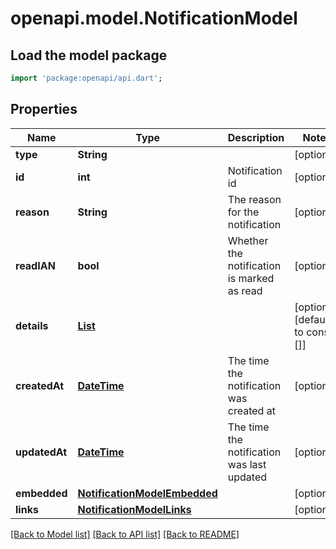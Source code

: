 # openapi.model.NotificationModel

## Load the model package
```dart
import 'package:openapi/api.dart';
```

## Properties
Name | Type | Description | Notes
------------ | ------------- | ------------- | -------------
**type** | **String** |  | [optional] 
**id** | **int** | Notification id | [optional] 
**reason** | **String** | The reason for the notification | [optional] 
**readIAN** | **bool** | Whether the notification is marked as read | [optional] 
**details** | [**List<NotificationModelDetailsInner>**](NotificationModelDetailsInner.md) |  | [optional] [default to const []]
**createdAt** | [**DateTime**](DateTime.md) | The time the notification was created at | [optional] 
**updatedAt** | [**DateTime**](DateTime.md) | The time the notification was last updated | [optional] 
**embedded** | [**NotificationModelEmbedded**](NotificationModelEmbedded.md) |  | [optional] 
**links** | [**NotificationModelLinks**](NotificationModelLinks.md) |  | [optional] 

[[Back to Model list]](../README.md#documentation-for-models) [[Back to API list]](../README.md#documentation-for-api-endpoints) [[Back to README]](../README.md)


